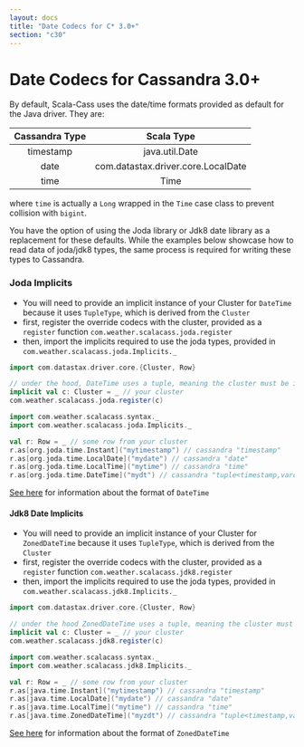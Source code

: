 ```yaml
---
layout: docs
title: "Date Codecs for C* 3.0+"
section: "c30"
---
```

# Date Codecs for Cassandra 3.0+

By default, Scala-Cass uses the date/time formats provided as default for the Java driver. They are:

| Cassandra Type |           Scala Type               |
|:--------------:|:----------------------------------:|
| timestamp      | java.util.Date                     |
| date           | com.datastax.driver.core.LocalDate |
| time           | Time                               |

where `time` is actually a `Long` wrapped in the `Time` case class to prevent collision with `bigint`.

You have the option of using the Joda library or Jdk8 date library as a replacement for these defaults. While the 
examples below showcase how to read data of joda/jdk8 types, the same process is required for writing these types to
Cassandra.

### Joda Implicits

* You will need to provide an implicit instance of your Cluster for `DateTime` because it uses `TupleType`, which 
is derived from the `Cluster`
* first, register the override codecs with the cluster, provided as a `register` function 
`com.weather.scalacass.joda.register`
* then, import the implicits required to use the joda types, provided in `com.weather.scalacass.joda.Implicits._`

```scala
import com.datastax.driver.core.{Cluster, Row}

// under the hood, DateTime uses a tuple, meaning the cluster must be implicit
implicit val c: Cluster = _ // your cluster
com.weather.scalacass.joda.register(c)

import com.weather.scalacass.syntax._
import com.weather.scalacass.joda.Implicits._

val r: Row = _ // some row from your cluster
r.as[org.joda.time.Instant]("mytimestamp") // cassandra "timestamp"
r.as[org.joda.time.LocalDate]("mydate") // cassandra "date"
r.as[org.joda.time.LocalTime]("mytime") // cassandra "time"
r.as[org.joda.time.DateTime]("mydt") // cassandra "tuple<timestamp,varchar>"
```

[See here](https://datastax.github.io/java-driver/manual/custom_codecs/extras/#joda-time) for information about the 
format of `DateTime`

#### Jdk8 Date Implicits

* You will need to provide an implicit instance of your Cluster for `ZonedDateTime` because it uses `TupleType`, which 
is derived from the `Cluster`
* first, register the override codecs with the cluster, provided as a `register` function 
`com.weather.scalacass.jdk8.register`
* then, import the implicits required to use the joda types, provided in `com.weather.scalacass.jdk8.Implicits._`

```scala
import com.datastax.driver.core.{Cluster, Row}

// under the hood ZonedDateTime uses a tuple, meaning the cluster must be implicit
implicit val c: Cluster = _ // your cluster
com.weather.scalacass.jdk8.register(c)

import com.weather.scalacass.syntax._
import com.weather.scalacass.jdk8.Implicits._

val r: Row = _ // some row from your cluster
r.as[java.time.Instant]("mytimestamp") // cassandra "timestamp"
r.as[java.time.LocalDate]("mydate") // cassandra "date"
r.as[java.time.LocalTime]("mytime") // cassandra "time"
r.as[java.time.ZonedDateTime]("myzdt") // cassandra "tuple<timestamp,varchar>"
```

[See here](https://datastax.github.io/java-driver/manual/custom_codecs/extras/#jdk-8) for information about the format 
of `ZonedDateTime`